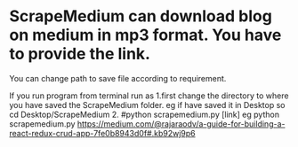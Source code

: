 # ScrapeMedium can download blog on medium in mp3 format. You have to provide the link.
You can change path to save file according to  requirement.

If you run program from terminal run as 
1.first change the directory to where you have saved the ScrapeMedium folder.
eg if have saved it in Desktop so   cd Desktop/ScrapeMedium
2. #python scrapemedium.py [link]
eg python scrapemedium.py https://medium.com/@rajaraodv/a-guide-for-building-a-react-redux-crud-app-7fe0b8943d0f#.kb92wj9p6
